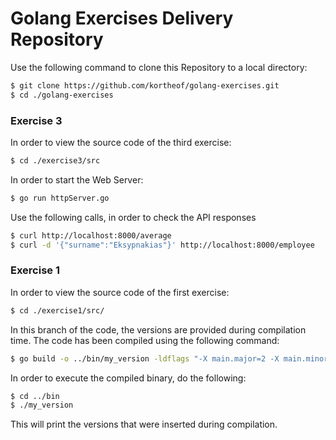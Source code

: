 # Golang Exercises Delivery Repository

Use the following command to clone this Repository to a local directory:

```bash
$ git clone https://github.com/kortheof/golang-exercises.git
$ cd ./golang-exercises
```

### Exercise 3

In order to view the source code of the third exercise:
```bash
$ cd ./exercise3/src
```
In order to start the Web Server:
```bash
$ go run httpServer.go
```

Use the following calls, in order to check the API responses
```bash
$ curl http://localhost:8000/average
$ curl -d '{"surname":"Eksypnakias"}' http://localhost:8000/employee
```
### Exercise 1

In order to view the source code of the first exercise:

```bash
$ cd ./exercise1/src/
```

In this branch of the code, the versions are provided during compilation time.
The code has been compiled using the following command:

```bash
$ go build -o ../bin/my_version -ldflags "-X main.major=2 -X main.minor=6 -X main.patch=50" my_version.go
```

In order to execute the compiled binary, do the following:

```bash
$ cd ../bin
$ ./my_version
```

This will print the versions that were inserted during compilation.
